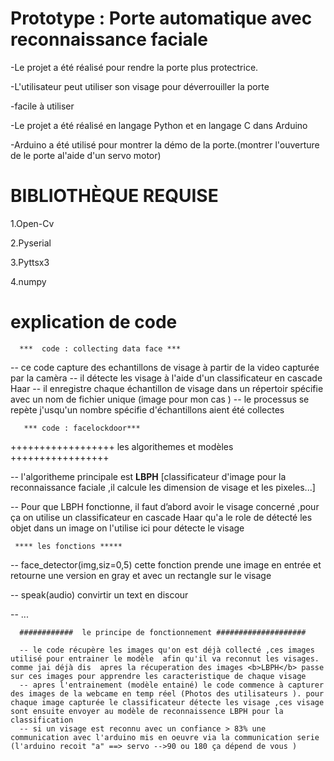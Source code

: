 <h1>  Prototype : Porte automatique avec reconnaissance faciale  </h1>
-Le projet a été réalisé pour rendre la porte plus protectrice.

-L'utilisateur peut utiliser son visage pour déverrouiller la porte

-facile à utiliser

-Le projet a été réalisé en langage Python et en langage C dans Arduino

-Arduino a été utilisé pour montrer la démo de la porte.(montrer l'ouverture de le porte al'aide d'un servo motor)



<h1>BIBLIOTHÈQUE REQUISE</h1>

1.Open-Cv

2.Pyserial

3.Pyttsx3

4.numpy

<h1>explication de code </h1>

      ***  code : collecting data face ***
      
--   ce code capture des echantillons de visage à partir de la video capturée par la camèra 
--   il détecte les visage à l'aide d'un classificateur en cascade Haar
--   il enregistre chaque échantillon de visage dans un répertoir spécifie avec un nom de fichier unique (image pour mon cas ) 
--    le processus se repète j'usqu'un nombre spécifie d'échantillons aient été collectes


       *** code : facelockdoor***
        
  ++++++++++++++++++   les algorithemes et modèles  +++++++++++++++++

  
 --  l'algoritheme principale  est  <b> LBPH</b> [classificateur d'image pour la reconnaissance faciale ,il calcule les dimension de visage et les pixeles...]

-- Pour que LBPH fonctionne, il faut d’abord avoir le visage concerné ,pour ça on utilise un classificateur en cascade Haar qu'a le role de détecté les objet dans un image on l'utilise ici pour détecte le visage 

     **** les fonctions *****

-- face_detector(img,siz=0,5) cette fonction  prende une image en entrée et retourne une version en gray et avec un rectangle sur le visage 

--  speak(audio)  convirtir un text en discour 

--     ...

      ############  le principe de fonctionnement ####################

      -- le code récupère les images qu'on est déjà collecté ,ces images utilisé pour entrainer le modèle  afin qu'il va reconnut les visages. comme jai déjà dis  apres la récuperation des images <b>LBPH</b> passe sur ces images pour apprendre les caracteristique de chaque visage 
      -- apres l'entrainement (modèle entainé) le code commence à capturer des images de la webcame en temp réel (Photos des utilisateurs ). pour chaque image capturée le classificateur détecte les visage ,ces visage sont ensuite envoyer au modèle de reconnaissence LBPH pour la classification 
      -- si un visage est reconnu avec un confiance > 83% une communication avec l'arduino mis en oeuvre via la communication serie (l'arduino recoit "a" ==> servo -->90 ou 180 ça dépend de vous )
  
